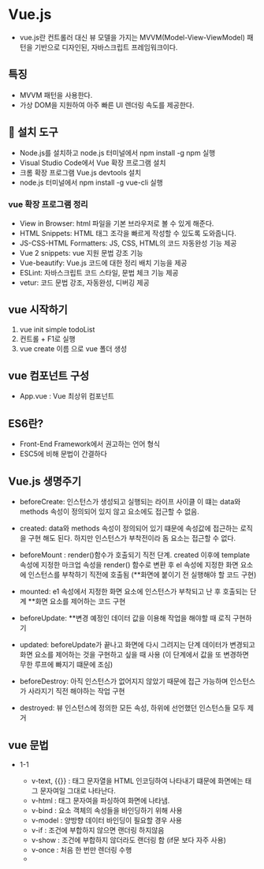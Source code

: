 # Vue.js

* vue.js란 컨트롤러 대신 뷰 모델을 가지는 MVVM(Model-View-ViewModel) 패턴을 기반으로 디자인된,
자바스크립트 프레임워크이다.

## 특징

* MVVM 패턴을 사용한다.
* 가상 DOM을 지원하여 아주 빠른 UI 렌더링 속도를 제공한다.

## 📣 설치 도구

* Node.js를 설치하고 node.js 터미널에서 npm install -g npm 실행
* Visual Studio Code에서 Vue 확장 프로그램 설치
* 크롬 확장 프로그램 Vue.js devtools 설치
* node.js 터미널에서 npm install -g vue-cli 실행

### vue 확장 프로그램 정리

* View in Browser: html 파일을 기본 브라우저로 볼 수 있게 해준다.
* HTML Snippets: HTML 태그 조각을 빠르게 작성할 수 있도록 도와줍니다.
* JS-CSS-HTML Formatters: JS, CSS, HTML의 코드 자동완성 기능 제공
* Vue 2 snippets: vue 지원 문법 강조 기능
* Vue-beautify: Vue.js 코드에 대한 정리 배치 기능을 제공
* ESLint: 자바스크립트 코드 스타일, 문법 체크 기능 제공
* vetur: 코드 문법 강조, 자동완성, 디버깅 제공
 

## vue 시작하기

1. vue init simple todoList 
2. 컨트롤 + F1로 실행
3. vue create 이름 으로 vue 폴더 생성


## vue 컴포넌트 구성

* App.vue : Vue 최상위 컴포넌트 

## ES6란?

* Front-End Framework에서 권고하는 언어 형식
* ESC5에 비해 문법이 간결하다

## Vue.js 생명주기
* beforeCreate: 인스턴스가 생성되고 실행되는 라이프 사이클 이 떄는 data와 methods 속성이 정의되어 있지 않고 요소에도 접근할 수 없음.
   
* created: data와 methods 속성이 정의되어 있기 떄문에 속성값에 접근하는 로직을 구현 해도 된다. 하지만 인스턴스가 부착전이라 돔 요소는 접근할 수 없다.

* beforeMount : render()함수가 호출되기 직전 단계. created 이후에 template 속성에 지정한 마크업 속성을 render() 함수로 변환 후 el 속성에 지정한 화면 요소에 인스턴스를 부착하기 직전에 호출됨 (**화면에 붙이기 전 실행해야 할 코드 구현)

* mounted: e1 속성에서 지정한 화면 요소에 인스턴스가 부착되고 난 후 호출되는 단계 **화면 요소를 제어하는 코드 구현

* beforeUpdate: **변경 예정인 데이터 값을 이용해 작업을 해야할 때 로직 구현하기 

* updated: beforeUpdate가 끝나고 화면에 다시 그려지는 단계 데이터가 변경되고 화면 요소를 제어하는 것을 구현하고 싶을 때 사용 (이 단계에서 값을 또 변경하면 무한 루프에 빠지기 떄문에 조심)

* beforeDestroy: 아직 인스턴스가 없어지지 않았기 때문에 접근 가능하며 인스턴스가 사라지기 직전 해야하는 작업 구현                         

* destroyed: 뷰 인스턴스에 정의한 모든 속성, 하위에 선언했던 인스턴스들 모두 제거
 
## vue 문법

- 1-1
    * v-text, {{}} : 태그 문자열을 HTML 인코딩하여 나타내기 떄문에 화면에는 태그 문자여일 그대로 나타난다.
    * v-html : 태그 문자여을 파싱하여 화면에 나타냄.
    * v-bind : 요소 객체의 속성들을 바인딩하기 위해 사용
    * v-model : 양방향 데이터 바인딩이 필요할 경우 사용
    * v-if : 조건에 부합하지 않으면 랜더링 하지않음
    * v-show : 조건에 부합하지 않더라도 랜더링 함 (if문 보다 자주 사용)
    * v-once : 처음 한 번만 렌더링 수행
    * <template> : 여러 요소의 그룹을 반복 랜더링 처리하고 싶을 때 사용
  
 - 1-2 데이터베이스 값 렌더링 하기
   * ex) v-for="(contact, index) in contacts"> 
         <tr :key="contact.no">
          
 - 1-3 비동기 처리 watch
```
 		watch: {
			"name": function() {
				this.getDataList(this.options.page, this.options.itemsPerPage);
			}
		},
```
  * name 속성의 변화를 감지하여 함수 호출 (페이징에서 많이 사용)
          
		 
## 동적 컴포넌트
화면의 동일한 위치에 여러 컴포넌트를 표현해야 할 때 써야하는 것
* component 요소에 b-bind:is="currentView"와 같이 바인딩(매번 실행됨)
* <keep-alive> : 컴포넌트 안에서 값을 유지 해야 하거나 re-render를 피하고 싶을때 추가

		 
## vue-router
vue router란 사용자가 요청한 URL경로에 따라 각각 다른 화면이 렌더링되도록 도와주는 라이브러리
* <router-link to="경로"> 태그

+ 컴파일 시, <a> 태그로 변환
+ to 속성
+ to 속성 값의 경로로 이동
+ v-bind와 함께 사용하면 동적으로 경로를 만들 수 있음
+ to="test/path" 처럼 붙이면 현재 url에 이 path가 붙고,
+ to="/test/detail" 처럼 붙이면 default url에 붙음 (대표적)
+ styling : router-link-exact-active 등 class를 통해 스타일을 줄 수 있음
		  

          
          
 
